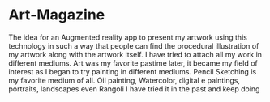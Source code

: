 # Art-Magazine
The idea for an Augmented reality app to present my artwork using this technology in such a way that people can find the procedural illustration of my artwork along with the artwork itself. I have tried to attach all my work in different mediums. Art was my favorite pastime later, it became my field of interest as I began to try painting in different mediums. Pencil Sketching is my favorite medium of all. Oil painting, Watercolor, digital e paintings, portraits, landscapes even Rangoli I have tried it in the past and keep doing
